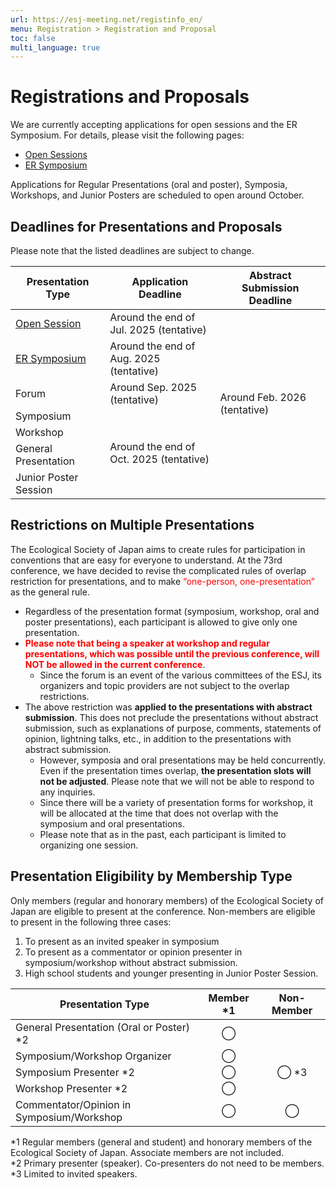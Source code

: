 ```yaml
---
url: https://esj-meeting.net/registinfo_en/
menu: Registration > Registration and Proposal
toc: false
multi_language: true
---
```


# Registrations and Proposals

We are currently accepting applications for open sessions and the ER Symposium. For details, please visit the following pages:

- [Open Sessions](opensession_en)
- [ER Symposium](ersympo_en)

Applications for Regular Presentations (oral and poster), Symposia, Workshops, and Junior Posters are scheduled to open around October.

## Deadlines for Presentations and Proposals

Please note that the listed deadlines are subject to change.

<table>
  <colgroup>
    <col style="width: 30%" />
    <col style="width: 35%" />
    <col style="width: 35%" />
  </colgroup>
  <thead><tr class="header">
    <th>Presentation Type</th>
    <th><strong>Application Deadline</strong></th>
    <th><strong> Abstract Submission Deadline </strong></th>
    </tr></thead>
  <tbody>
    <tr class="odd">
      <td><a href = "opensession_en">Open Session</a></td>
      <td>Around the end of Jul. 2025 (tentative)</td>
      <td rowspan=7>Around Feb. 2026 (tentative)</td>
    </tr>
    <tr class="even">
      <td><a href = "ersympo_en">ER Symposium</a></td>
      <td>Around the end of Aug. 2025 (tentative)</td>
    </tr>
    <tr class="odd">
      <td>Forum</td>
      <td>Around Sep. 2025 (tentative)</td>
    </tr>
    <tr class="even">
      <td>Symposium<br />
      <td rowspan=4> Around the end of Oct. 2025 (tentative)</td>
    </tr>
    <tr class="odd">
      <td>Workshop</td>
    </tr>
    <tr class="even">
     <td>General Presentation<br />
    </tr>
    <tr class="odd">
      <td>Junior Poster Session</td>
    </tr>
  </tbody>
</table>

## Restrictions on Multiple Presentations

The Ecological Society of Japan aims to create rules for participation in conventions that are easy for everyone to understand. At the 73rd conference, we have decided to revise the complicated rules of overlap restriction for presentations, and to make <span style="color: red; ">“one-person, one-presentation”</span> as the general rule.

- Regardless of the presentation format (symposium, workshop, oral and poster presentations), each participant is allowed to give only one presentation. 
- <span style="color: red; ">**Please note that being a speaker at workshop and regular presentations, which was possible until the previous conference, will NOT be allowed in the current conference**</span>.
  - Since the forum is an event of the various committees of the ESJ, its organizers and topic providers are not subject to the overlap restrictions.
- The above restriction was **applied to the presentations with abstract submission**. This does not preclude the presentations without abstract submission, such as explanations of purpose, comments, statements of opinion, lightning talks, etc., in addition to the presentations with abstract submission.
  - However, symposia and oral presentations may be held concurrently. Even if the presentation times overlap, **the presentation slots will not be adjusted**. Please note that we will not be able to respond to any inquiries.
  - Since there will be a variety of presentation forms for workshop, it will be allocated at the time that does not overlap with the symposium and oral presentations.
  - Please note that as in the past, each participant is limited to organizing one session.

## Presentation Eligibility by Membership Type

Only members (regular and honorary members) of the Ecological Society of Japan are eligible to present at the conference. Non-members are eligible to present in the following three cases:

1. To present as an invited speaker in symposium
2. To present as a commentator or opinion presenter in symposium/workshop without abstract submission.
3. High school students and younger presenting in Junior Poster Session.

| **Presentation Type**                              | **Member \*1** | **Non-Member** |
|----------------------------------------------------|:--------------:|:--------------:|
| General Presentation (Oral or Poster) \*2            | ◯            |                |
| Symposium/Workshop Organizer                | ◯            |                |
| Symposium Presenter \*2                           | ◯            | ◯ \*3         |
| Workshop Presenter \*2                       | ◯            |                |
| Commentator/Opinion in Symposium/Workshop    | ◯            | ◯              |

\*1 Regular members (general and student) and honorary members of the Ecological Society of Japan. Associate members are not included.  
\*2 Primary presenter (speaker). Co-presenters do not need to be members.  
\*3 Limited to invited speakers.